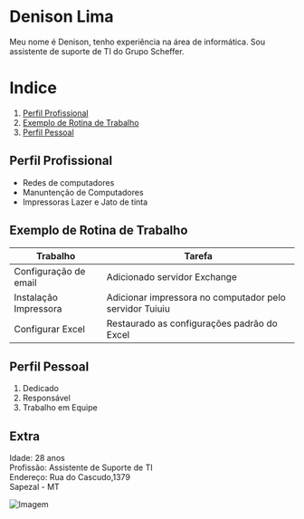 # Denison Lima

Meu nome é Denison, tenho experiência na área de informática. Sou assistente de suporte de TI do Grupo Scheffer.

# Indice

1. [Perfil Profissional](#perfil-profissional)
3. [Exemplo de Rotina de Trabalho](#exemplo-de-rotina-de-trabalho)
2. [Perfil Pessoal](#perfil-pessoal)

## Perfil Profissional

* Redes de computadores 
* Manuntenção de Computadores
* Impressoras Lazer e Jato de tinta

## Exemplo de Rotina de Trabalho

| Trabalho | Tarefa |
| - | - |
| Configuração de email | Adicionado servidor Exchange|
| Instalação Impressora | Adicionar impressora no computador pelo servidor Tuiuiu |
| Configurar Excel | Restaurado as configurações padrão do Excel |



## Perfil Pessoal

1. Dedicado
2. Responsável
3. Trabalho em Equipe

## Extra

Idade: 28 anos  
Profissão: Assistente de Suporte de TI  
Endereço: Rua do Cascudo,1379  
Sapezal - MT

![Imagem](http://www.duracon.ro/wp-content/uploads/2014/10/images-29.jpg)







